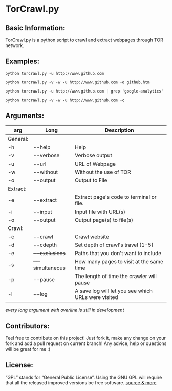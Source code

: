 # TorCrawl.py

## Basic Information:
TorCrawl.py is a python script to crawl and extract webpages through 
TOR network. 

## Examples:
`python torcrawl.py -u http://www.github.com`

`python torcrawl.py -v -w -u http://www.github.com -o github.htm` 

`python torcrawl.py -u http://www.github.com | grep 'google-analytics'`

`python torcrawl.py -v -w -u http://www.github.com -c`

## Arguments:
arg | Long | Description
----|------|------------
General: | |
-h  |--help| Help
-v  |--verbose| Verbose output 
-u  |--url | URL of Webpage
-w  |--without| Without the use of TOR
-o  |--output| Output to File
Extract: | | 
-e  |--extract| Extract page's code to terminal or file. 
-i  |~~--input~~| Input file with URL(s)
-o  |--output| Output page(s) to file(s)
Crawl: | |
-c  |--crawl| Crawl website
-d  |--cdepth| Set depth of crawl's travel (1-5)
-e  |~~--exclusions~~| Paths that you don't want to include
-s  |~~--simultaneous~~| How many pages to visit at the same time
-p  |--pause| The length of time the crawler will pause
-l  |~~--log~~| A save log will let you see which URLs were visited
*every long argument with overline is still in development*

## Contributors:
Feel free to contribute on this project! Just fork it, make any change on your fork and add a pull request on current branch! Any advice, help or questions will be great for me :)

## License:
“GPL” stands for “General Public License”. Using the GNU GPL will require that all the released improved versions be free software. [source & more](https://www.gnu.org/licenses/gpl-faq.html)
